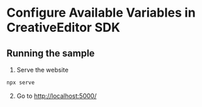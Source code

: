 # Configure Available Variables in CreativeEditor SDK


## Running the sample

1. Serve the website

```bash
npx serve
```

2. Go to [http://localhost:5000/](http://localhost:5000/)
